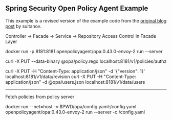 Spring Security Open Policy Agent Example
---

This example is a revised version of the example code from the [original blog post](https://sultanov.dev/blog/externalized-authorization-using-opa-and-spring-security/)
by sultanov.


Controller -> Facade -> Service -> Repository
Access Control in Facade Layer

docker run -p 8181:8181 openpolicyagent/opa:0.43.0-envoy-2 run --server


curl -X PUT --data-binary @opa/policy.rego  localhost:8181/v1/policies/authz

curl -X PUT -H "Content-Type: application/json" -d '{"version": 1}' localhost:8181/v1/data/revision
curl -X PUT -H "Content-Type: application/json" -d @opa/users.json localhost:8181/v1/data/users

---

Fetch policies from policy server

docker run --net=host -v $PWD/opa/config.yaml:/config.yaml openpolicyagent/opa:0.43.0-envoy-2 run --server -c /config.yaml
